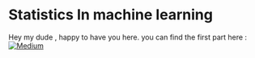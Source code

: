 # Statistics In machine learning
Hey my dude , happy to have you here.
you can find the first part here :
[![Medium](https://img.shields.io/badge/Medium-12100E?style=for-the-badge&logo=medium&logoColor=white)](https://medium.com/@danialhamedi/statistic-for-ml-dl-5b5bb9630bec)
